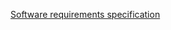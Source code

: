 [Software requirements specification](https://en.wikipedia.org/wiki/Software_requirements_specification)
